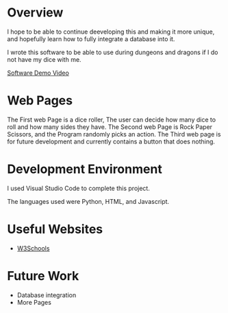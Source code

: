 # Overview

I hope to be able to continue deeveloping this and making it more unique, and hopefully learn how to fully integrate a database into it.

I wrote this software to be able to use during dungeons and dragons if I do not have my dice with me.

[Software Demo Video](https://youtu.be/q1hGQHwAA-M)

# Web Pages

The First web Page is a dice roller, The user can decide how many dice to roll and how many sides they have.
The Second web Page is Rock Paper Scissors, and the Program randomly picks an action.
The Third web page is for future development and currently contains a button that does nothing.

# Development Environment

I used Visual Studio Code to complete this project.

The languages used were Python, HTML, and Javascript.

# Useful Websites

* [W3Schools](https://www.w3schools.com/html/html_basic.asp)

# Future Work

* Database integration
* More Pages
